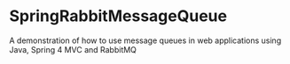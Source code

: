 # SpringRabbitMessageQueue
A demonstration of how to use message queues in web applications using Java, Spring 4 MVC and RabbitMQ
